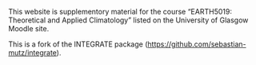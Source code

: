 This website is supplementory material for the course “EARTH5019: Theoretical and Applied Climatology” listed on the University of Glasgow Moodle site.

This is a fork of the INTEGRATE package (https://github.com/sebastian-mutz/integrate).
